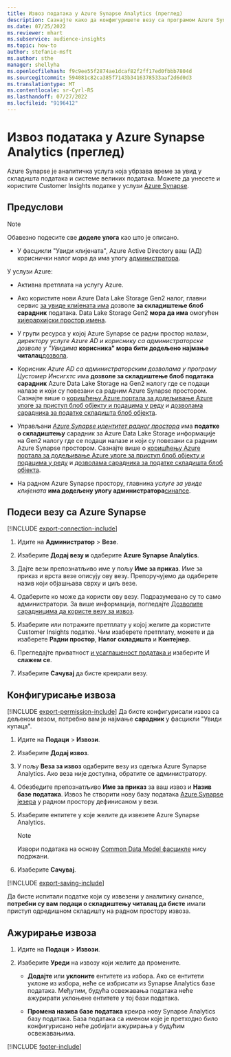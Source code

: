 ```yaml
---
title: Извоз података у Azure Synapse Analytics (преглед)
description: Сазнајте како да конфигуришете везу са програмом Azure Synapse Analytics.
ms.date: 07/25/2022
ms.reviewer: mhart
ms.subservice: audience-insights
ms.topic: how-to
author: stefanie-msft
ms.author: sthe
manager: shellyha
ms.openlocfilehash: f9c9ee55f2874ae1dcaf82f2ff17ed0fbbb7804d
ms.sourcegitcommit: 594081c82ca385f7143b3416378533aaf2d6d0d3
ms.translationtype: MT
ms.contentlocale: sr-Cyrl-RS
ms.lasthandoff: 07/27/2022
ms.locfileid: "9196412"
---
```

# <a name="export-data-to-azure-synapse-analytics-preview"></a>Извоз података у Azure Synapse Analytics (преглед)

Azure Synapse је аналитичка услуга која убрзава време за увид у складишта података и системе великих података. Можете да унесете и користите Customer Insights податке у услузи [Azure Synapse](/azure/synapse-analytics/overview-what-is).

## <a name="prerequisites"></a>Предуслови

> [!NOTE]
> Обавезно подесите све **доделе улога** као што је описано.

- У фасцикли "Увиди клијената", Azure Active Directory ваш (АД) кориснички налог мора да има улогу [администратора](permissions.md#assign-roles-and-permissions).

У услузи Azure:

- Активна претплата на услугу Azure.

- Ако користите нови Azure Data Lake Storage Gen2 налог, главни сервис [за увиде клијената има](connect-service-principal.md) дозволе **за складиштење блоб сарадник** података. Data Lake Storage Gen2 **мора да има** омогућен [хијерархијски простор имена](/azure/storage/blobs/data-lake-storage-namespace).

- У групи ресурса у којој Azure Synapse се радни простор налази, *директору услуге* *Azure AD и кориснику са администраторске дозволе у "Увидима* **корисника" мора бити додељено најмање читалац**[дозвола](/azure/role-based-access-control/role-assignments-portal).

- Корисник *Azure AD са администраторским дозволама у програму Цустомер Инсигхтс* има **дозволе за складиштење блоб података сарадник** Azure Data Lake Storage на Gen2 налогу где се подаци налазе и који су повезани са радним Azure Synapse простором. Сазнајте више о [коришћењу Azure портала за додељивање Azure улоге за приступ блоб објекту и подацима у реду](/azure/storage/common/storage-auth-aad-rbac-portal) и [дозволама сарадника за податке складишта блоб објекта](/azure/role-based-access-control/built-in-roles#storage-blob-data-contributor).

- Управљани *[Azure Synapse идентитет радног простора](/azure/synapse-analytics/security/synapse-workspace-managed-identity)* има **податке о складиштењу** сарадник за Azure Data Lake Storage информације на Gen2 налогу где се подаци налазе и који су повезани са радним Azure Synapse простором. Сазнајте више о [коришћењу Azure портала за додељивање Azure улоге за приступ блоб објекту и подацима у реду](/azure/storage/common/storage-auth-aad-rbac-portal) и [дозволама сарадника за податке складишта блоб објекта](/azure/role-based-access-control/built-in-roles#storage-blob-data-contributor).

- На радном Azure Synapse простору, главнина *услуге за увиде клијената* **има додељену улогу администратора**[синапсе](/azure/synapse-analytics/security/how-to-set-up-access-control).

## <a name="set-up-connection-to-azure-synapse"></a>Подеси везу са Azure Synapse

[!INCLUDE [export-connection-include](includes/export-connection-admn.md)]

1. Идите на **Администратор** > **Везе**.

1. Изаберите **Додај везу и** одаберите **Azure Synapse Analytics**.

1. Дајте вези препознатљиво име у пољу **Име за приказ**. Име за приказ и врста везе описују ову везу. Препоручујемо да одаберете назив који објашњава сврху и циљ везе.

1. Одаберите ко може да користи ову везу. Подразумевано су то само администратори. За више информација, погледајте [Дозволите сарадницима да користе везу за извоз](connections.md#allow-contributors-to-use-a-connection-for-exports).

1. Изаберите или потражите претплату у којој желите да користите Customer Insights податке. Чим изаберете претплату, можете и да изаберете **Радни простор**, **Налог складишта** и **Контејнер**.

1. Прегледајте приватност [и усаглашеност података и](connections.md#data-privacy-and-compliance) изаберите И **слажем се**.

1. Изаберите **Сачувај** да бисте креирали везу.

## <a name="configure-an-export"></a>Конфигурисање извоза

[!INCLUDE [export-permission-include](includes/export-permission.md)] Да бисте конфигурисали извоз са дељеном везом, потребно вам је најмање **сарадник** у фасцикли "Увиди купаца".

1. Идите на **Подаци** > **Извози**.

1. Изаберите **Додај извоз**.

1. У пољу **Веза за извоз** одаберите везу из одељка Azure Synapse Analytics. Ако веза није доступна, обратите се администратору.

1. Обезбедите препознатљиво **Име за приказ** за ваш извоз и **Назив базе података**. Извоз ће створити нову базу података [Azure Synapse језера](/azure/synapse-analytics/database-designer/concepts-lake-database) у радном простору дефинисаном у вези.

1. Изаберите ентитете у које желите да извезете Azure Synapse Analytics.
   > [!NOTE]
   > Извори података на основу [Common Data Model фасцикле](connect-common-data-model.md) нису подржани.

1. Изаберите **Сачувај**.

[!INCLUDE [export-saving-include](includes/export-saving.md)]

Да бисте испитали податке који су извезени у аналитику синапсе, **потребни су вам подаци о складиштењу читалац да бисте** имали приступ одредишном складишту на радном простору извоза.

## <a name="update-an-export"></a>Ажурирање извоза

1. Идите на **Подаци** > **Извози**.

1. Изаберите **Уреди** на извозу који желите да промените.

   - **Додајте** или **уклоните** ентитете из избора. Ако се ентитети уклоне из избора, неће се избрисати из Synapse Analytics базе података. Међутим, будућа освежавања података неће ажурирати уклоњене ентитете у тој бази података.

   - **Промена назива базе података** креира нову Synapse Analytics базу података. База података са именом које је претходно било конфигурисано неће добијати ажурирања у будућим освежавањима.

[!INCLUDE [footer-include](includes/footer-banner.md)]
